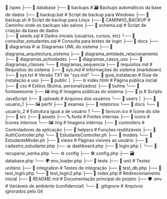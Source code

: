📁 /spex
├── 📁 database
     ├── 📁 backups # 🗃️ Backups automáticos da base de dados
     ├── 📝 backup.bat # Script de backup para Windows
     ├── 📝 backup.sh # Script de backup para Linux
     ├── 📄 CAMINHO_BACKUP # Caminho onde os backups são salvos
     ├── 📄 schema.sql # Script de criação da base de dados  
     ├── 📄 seeds.sql # Dados iniciais (usuários, cursos, etc)
     └── 📄 consultar_estudantes.sql # Consulta para testes de login
├── 📁 docs
     ├── 📁 diagramas # 📊 Diagramas UML do sistema
          ├── 📁 diagrama_arquitectura_sistema
          ├── 📁 diagrama_entidade_relacionamento
          ├── 📁 diagramas_actividades
          ├── 📁 diagramas_casos_uso
          ├── 📁 diagramas_classes
          └── 📁 diagramas_sequencia
     ├── 📄 requisitos.md # Requisitos do sistema
     ├── 📄 sys.md # Informações do sistema (markdown)
     ├── 📄 sys.txt # Versão TXT de "sys.md"
     └── 📄 guia_instalacao # Guia de instalação e uso
├── 📁 public │ ├── 🌐 index.html # Página pública inicial
     ├── 📁 css # Estilos (Bulma, personalizados)
          ├── 📁 bulma
          └── 📁 fontawesome
     ├── 🖼️ img # Imagens públicas do sistema
     ├── 📜 js # Scripts JavaScript
     ├── 📁 uploads # Arquivos dos usuários
          └── 📁 users │
               ├── 📁 usuario_1
                    ├── 🖼️ perfil
                    ├── 📄 exames
                    ├── 📄 relatorios
                    └── 📄 docs
               └── 📁 usuario_2 # Estrutura igual a de usuário 1
     └── 🧩 favicon.ico # Ícone do site
├── 📁 src
     ├── 📁 assets
          ├── 🔤 fonts # Fontes internas
          ├── 🧩 icons # Ícones internos
          └── 🖼️ img # Imagens internas
     ├── 📁 controllers # Controladores da aplicação
          ├── 🧰 helpers # Funções reutilizáveis
          ├── 🔐 AuthController.php
          └── 👤 EstudanteController.ph
     ├── 📁 models
          └── 👥 EstudanteModel.ph
     ├── 📁 views # Páginas visíveis ao usuário
          ├── 📝 cadastro_estudante.php
          ├── 📊 dashboard.php
          ├── 🔐 login.php │
          └── 🔁 recuperar_senha.php
     └── ⚙️ config
          ├── 🛠️ config.php
          ├── 🗃️ database.php
          └── 🌍 env_loader.php
├── 📁 tests
     ├── 🧪 unit # Testes unitário
     ├── 🔗 integration # Testes de integração
     ├── 🧪 test_db.php
     ├── 🧪 test_login.php
     └── 🔁 test_login2.php
├── 🚀 index.php # Redirecionamento inicial
├── 📘 README.md # Documentação principal do projeto
├── 🛡️ .env # Variáveis de ambiente (confidencial)
└── 🚫 .gitignore # Arquivos ignorados pelo Git